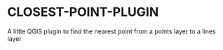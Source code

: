 # CLOSEST-POINT-PLUGIN
A little QGIS plugin to find the nearest point from a points layer to a lines layer
